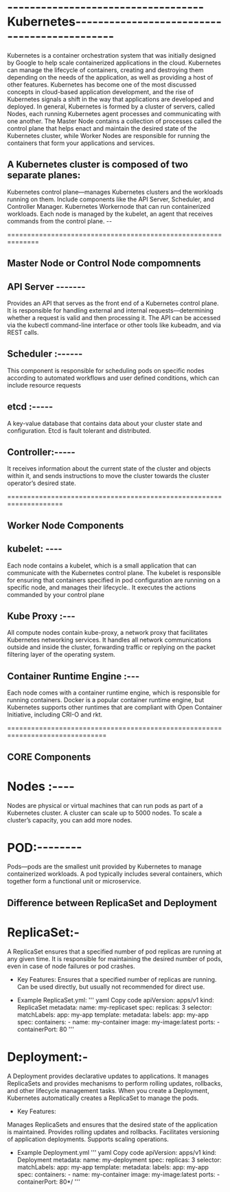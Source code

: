# ----------------------------------- Kubernetes---------------------------------------------

Kubernetes is a container orchestration system that was initially designed by Google to help scale
containerized applications in the cloud. Kubernetes can manage the lifecycle of containers, creating and
destroying them depending on the needs of the application, as well as providing a host of other features.
Kubernetes has become one of the most discussed concepts in cloud-based application development,
and the rise of Kubernetes signals a shift in the way that applications are developed and deployed.
In general, Kubernetes is formed by a cluster of servers, called Nodes, each running Kubernetes agent
processes and communicating with one another. The Master Node contains a collection of processes
called the control plane that helps enact and maintain the desired state of the Kubernetes cluster, while
Worker Nodes are responsible for running the containers that form your applications and services.



## A Kubernetes cluster is composed of two separate planes:

Kubernetes control plane—manages Kubernetes clusters and the workloads running on them. Include components like the API Server, Scheduler, and Controller Manager.
Kubernetes Workernode that can run containerized workloads. Each node is managed by the kubelet, an agent that receives commands from the control plane. --

==============================================================
## Master Node or Control Node compomnents  ##


## API Server -------
Provides an API that serves as the front end of a Kubernetes control plane. It is responsible for handling external and internal requests—determining whether a request is valid and then processing it. The API can be accessed via the kubectl command-line interface or other tools like kubeadm, and via REST calls.

## Scheduler :------ 
This component is responsible for scheduling pods on specific nodes according to automated workflows and user defined conditions, which can include resource requests

## etcd :-----
A key-value database that contains data about your cluster state and configuration. Etcd is fault tolerant and distributed.

## Controller:-----
It receives information about the current state of the cluster and objects within it, and sends instructions to move the cluster towards the cluster operator’s desired state. 

====================================================================
## Worker Node Components ##

## kubelet: ----
Each node contains a kubelet, which is a small application that can communicate with the Kubernetes control plane. The kubelet is responsible for ensuring that containers specified in pod configuration are running on a specific node, and manages their lifecycle.. It executes the actions commanded by your control plane

## Kube Proxy :---
All compute nodes contain kube-proxy, a network proxy that facilitates Kubernetes networking services. It handles all network communications outside and inside the cluster, forwarding traffic or replying on the packet filtering layer of the operating system.

## Container Runtime Engine :---
Each node comes with a container runtime engine, which is responsible for running containers. Docker is a popular container runtime engine, but Kubernetes supports other runtimes that are compliant with Open Container Initiative, including CRI-O and rkt.

===============================================================================
##  CORE Components ##

# Nodes :----
Nodes are physical or virtual machines that can run pods as part of a Kubernetes cluster. A cluster can scale up to 5000 nodes. To scale a cluster’s capacity, you can add more nodes.

# POD:--------
Pods—pods are the smallest unit provided by Kubernetes to manage containerized workloads.  A pod typically includes several containers, which together form a functional unit or microservice.

## Difference between ReplicaSet and Deployment ##

# ReplicaSet:-

A ReplicaSet ensures that a specified number of pod replicas are running at any given time. It is responsible for maintaining the desired number of pods, even in case of node failures or pod crashes.

- Key Features:
Ensures that a specified number of replicas are running.
Can be used directly, but usually not recommended for direct use.

- Example ReplicaSet.yml:
'''
yaml
Copy code
apiVersion: apps/v1
kind: ReplicaSet
metadata:
  name: my-replicaset
spec:
  replicas: 3
  selector:
    matchLabels:
      app: my-app
  template:
    metadata:
      labels:
        app: my-app
    spec:
      containers:
      - name: my-container
        image: my-image:latest
        ports:
        - containerPort: 80
'''        

# Deployment:-

A Deployment provides declarative updates to applications. It manages ReplicaSets and provides mechanisms to perform rolling updates, rollbacks, and other lifecycle management tasks. When you create a Deployment, Kubernetes automatically creates a ReplicaSet to manage the pods.

- Key Features:

Manages ReplicaSets and ensures that the desired state of the application is maintained.
Provides rolling updates and rollbacks.
Facilitates versioning of application deployments.
Supports scaling operations.

- Example Deployment.yml
'''
 yaml
Copy code
apiVersion: apps/v1
kind: Deployment
metadata:
  name: my-deployment
spec:
  replicas: 3
  selector:
    matchLabels:
      app: my-app
  template:
    metadata:
      labels:
        app: my-app
    spec:
      containers:
      - name: my-container
        image: my-image:latest
        ports:
        - containerPort: 80*/
'''